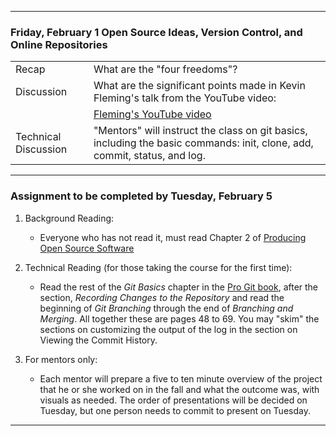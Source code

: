 --------------------------------------------------------------------------------

### Friday, February 1 Open Source Ideas, Version Control, and Online Repositories

|                               |        |                              
|:---|:----|
|Recap          | What are the "four freedoms"? |
|Discussion     | What are the significant points made in Kevin Fleming's talk from the YouTube video: |
|               |   [Fleming's YouTube video]( https://www.youtube.com/watch?v=n2GhS-u-5FA) |
|Technical Discussion | "Mentors" will instruct the class on git basics, including the basic commands: init, clone, add, commit, status, and log.    |    

---

### Assignment to be completed by Tuesday, February 5
1. Background Reading:

    * Everyone who has not read it, must read Chapter 2 of [Producing Open Source Software](http://producingoss.com/)
2. Technical Reading (for those taking the course for the first time):
    * Read the rest of the *Git Basics* chapter in the [Pro Git book](https://git-scm.com/book/en/v2), after the section, *Recording Changes to the Repository*
      and read the beginning of *Git Branching* through the end of *Branching and Merging*. All together these are pages 48 to 69.
      You may "skim" the sections on customizing the output of the log in the section on Viewing the Commit History.

3. For mentors only:
    * Each mentor will prepare a five to ten minute overview of the project that he or she worked on in the fall and what the outcome was, with visuals as needed.
      The order of presentations will be decided on Tuesday, but one person needs to commit to present on Tuesday.
   
--------------------------------------------------------------------------------
